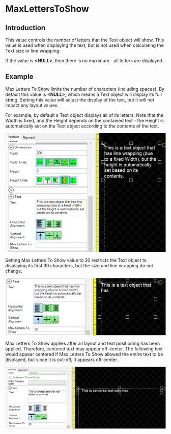 # MaxLettersToShow

## Introduction

This value controls the number of letters that the Text object will show. This value is used when displaying the text, but is not used when calculating the Text size or line wrapping.

If the value is **\<NULL>**, then there is no maximum - all letters are displayed.

## Example

Max Letters To Show limits the number of characters (including spaces). By default this value is **\<NULL>**, which means a Text object will display its full string. Setting this value will adjust the display of the text, but it will not impact any layout values.

For example, by default a Text object displays all of its letters. Note that the Width is fixed, and the Height depends on the contained text - the Height is automatically set on the Text object according to the contents of the text.

![](<../../../.gitbook/assets/NoMaxLettersToShow (1).png>)

Setting Max Letters To Show value to 30 restricts the Text object to displaying its first 30 characters, but the size and line wrapping do not change.

![](<../../../.gitbook/assets/MaxLettersToShow30 (1).png>)

Max Letters To Show applies after all layout and text positioning has been applied. Therefore, centered text may appear off-center. The following text would appear centered if Max Letters To Show allowed the entire text to be displayed, but since it is cut-off, it appears off-center.

![](<../../../.gitbook/assets/MaxLettersToShowCentered (1).png>)
